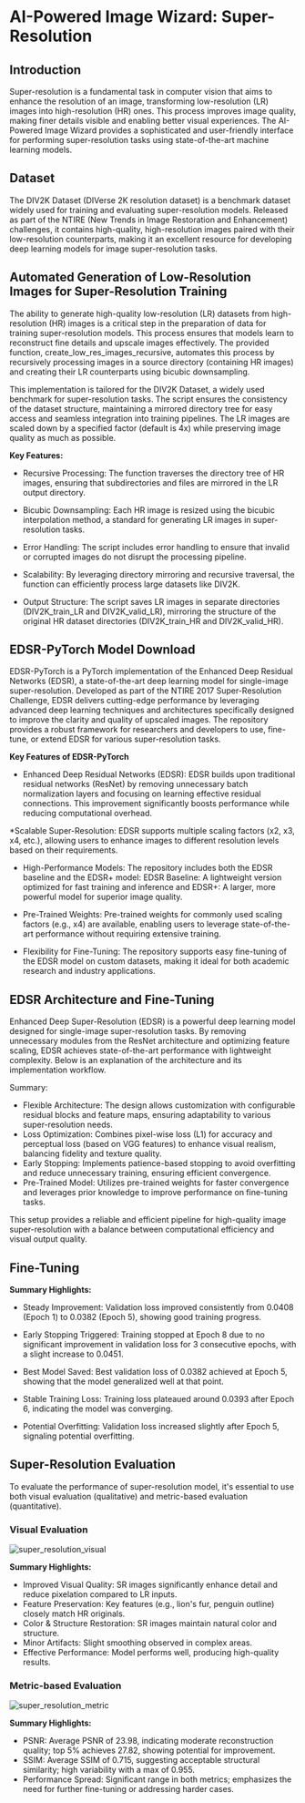 # **AI-Powered Image Wizard: Super-Resolution**

## **Introduction**

Super-resolution is a fundamental task in computer vision that aims to enhance the resolution of an image, transforming low-resolution (LR) images into high-resolution (HR) ones. This process improves image quality, making finer details visible and enabling better visual experiences. The AI-Powered Image Wizard provides a sophisticated and user-friendly interface for performing super-resolution tasks using state-of-the-art machine learning models.

## **Dataset**

The DIV2K Dataset (DIVerse 2K resolution dataset) is a benchmark dataset widely used for training and evaluating super-resolution models. Released as part of the NTIRE (New Trends in Image Restoration and Enhancement) challenges, it contains high-quality, high-resolution images paired with their low-resolution counterparts, making it an excellent resource for developing deep learning models for image super-resolution tasks.

## **Automated Generation of Low-Resolution Images for Super-Resolution Training**

The ability to generate high-quality low-resolution (LR) datasets from high-resolution (HR) images is a critical step in the preparation of data for training super-resolution models. This process ensures that models learn to reconstruct fine details and upscale images effectively. The provided function, create_low_res_images_recursive, automates this process by recursively processing images in a source directory (containing HR images) and creating their LR counterparts using bicubic downsampling.

This implementation is tailored for the DIV2K Dataset, a widely used benchmark for super-resolution tasks. The script ensures the consistency of the dataset structure, maintaining a mirrored directory tree for easy access and seamless integration into training pipelines. The LR images are scaled down by a specified factor (default is 4x) while preserving image quality as much as possible.


**Key Features:**

* Recursive Processing: The function traverses the directory tree of HR images, ensuring that subdirectories and files are mirrored in the LR output directory.

* Bicubic Downsampling: Each HR image is resized using the bicubic interpolation method, a standard for generating LR images in super-resolution tasks.

* Error Handling: The script includes error handling to ensure that invalid or corrupted images do not disrupt the processing pipeline.

* Scalability: By leveraging directory mirroring and recursive traversal, the function can efficiently process large datasets like DIV2K.

* Output Structure: The script saves LR images in separate directories (DIV2K_train_LR and DIV2K_valid_LR), mirroring the structure of the original HR dataset directories (DIV2K_train_HR and DIV2K_valid_HR).

## **EDSR-PyTorch Model Download**

EDSR-PyTorch is a PyTorch implementation of the Enhanced Deep Residual Networks (EDSR), a state-of-the-art deep learning model for single-image super-resolution. Developed as part of the NTIRE 2017 Super-Resolution Challenge, EDSR delivers cutting-edge performance by leveraging advanced deep learning techniques and architectures specifically designed to improve the clarity and quality of upscaled images. The repository provides a robust framework for researchers and developers to use, fine-tune, or extend EDSR for various super-resolution tasks.

**Key Features of EDSR-PyTorch**

* Enhanced Deep Residual Networks (EDSR): EDSR builds upon traditional residual networks (ResNet) by removing unnecessary batch normalization layers and focusing on learning effective residual connections. This improvement significantly boosts performance while reducing computational overhead.

*Scalable Super-Resolution: EDSR supports multiple scaling factors (x2, x3, x4, etc.), allowing users to enhance images to different resolution levels based on their requirements.

* High-Performance Models: The repository includes both the EDSR baseline and the EDSR+ model: EDSR Baseline: A lightweight version optimized for fast training and inference and EDSR+: A larger, more powerful model for superior image quality.

* Pre-Trained Weights: Pre-trained weights for commonly used scaling factors (e.g., x4) are available, enabling users to leverage state-of-the-art performance without requiring extensive training.

* Flexibility for Fine-Tuning: The repository supports easy fine-tuning of the EDSR model on custom datasets, making it ideal for both academic research and industry applications.


## **EDSR Architecture and Fine-Tuning**

Enhanced Deep Super-Resolution (EDSR) is a powerful deep learning model designed for single-image super-resolution tasks. By removing unnecessary modules from the ResNet architecture and optimizing feature scaling, EDSR achieves state-of-the-art performance with lightweight complexity. Below is an explanation of the architecture and its implementation workflow.

Summary:

* Flexible Architecture: The design allows customization with configurable residual blocks and feature maps, ensuring adaptability to various super-resolution needs.
* Loss Optimization: Combines pixel-wise loss (L1) for accuracy and perceptual loss (based on VGG features) to enhance visual realism, balancing fidelity and texture quality.
* Early Stopping: Implements patience-based stopping to avoid overfitting and reduce unnecessary training, ensuring efficient convergence.
* Pre-Trained Model: Utilizes pre-trained weights for faster convergence and leverages prior knowledge to improve performance on fine-tuning tasks.

This setup provides a reliable and efficient pipeline for high-quality image super-resolution with a balance between computational efficiency and visual output quality.

## **Fine-Tuning**

**Summary Highlights:**

* Steady Improvement: Validation loss improved consistently from 0.0408 (Epoch 1) to 0.0382 (Epoch 5), showing good training progress.

* Early Stopping Triggered: Training stopped at Epoch 8 due to no significant improvement in validation loss for 3 consecutive epochs, with a slight increase to 0.0451.

* Best Model Saved: Best validation loss of 0.0382 achieved at Epoch 5, showing that the model generalized well at that point.

* Stable Training Loss: Training loss plateaued around 0.0393 after Epoch 6, indicating the model was converging.

* Potential Overfitting: Validation loss increased slightly after Epoch 5, signaling potential overfitting.

## **Super-Resolution Evaluation**

To evaluate the performance of super-resolution model, it's essential to use both visual evaluation (qualitative) and metric-based evaluation (quantitative).

### **Visual Evaluation**

![super_resolution_visual](https://github.com/user-attachments/assets/f4d66dbe-0f2d-49c4-8f3e-f3d0021ff573)

**Summary Highlights:**

* Improved Visual Quality: SR images significantly enhance detail and reduce pixelation compared to LR inputs.
* Feature Preservation: Key features (e.g., lion's fur, penguin outline) closely match HR originals.
* Color & Structure Restoration: SR images maintain natural color and structure.
* Minor Artifacts: Slight smoothing observed in complex areas.
* Effective Performance: Model performs well, producing high-quality results.

### **Metric-based Evaluation**

![super_resolution_metric](https://github.com/user-attachments/assets/15aebeeb-2972-4301-b00b-dc07cb3b9766)

**Summary Highlights:**

* PSNR: Average PSNR of 23.98, indicating moderate reconstruction quality; top 5% achieves 27.82, showing potential for improvement.
* SSIM: Average SSIM of 0.715, suggesting acceptable structural similarity; high variability with a max of 0.955.
* Performance Spread: Significant range in both metrics; emphasizes the need for further fine-tuning or addressing harder cases.





